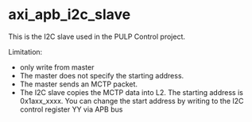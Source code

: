 # axi_apb_i2c_slave
This is the I2C slave used in the PULP Control project.

Limitation:
- only write from master
- The master does not specify the starting address.
- The master sends an MCTP packet. 
- The I2C slave copies the MCTP data into L2. The starting address is 0x1axx_xxxx. You can change the start address by writing to the I2C control register YY via APB bus 
